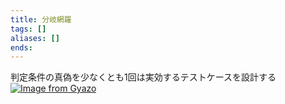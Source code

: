 ```yaml
---
title: 分岐網羅
tags: []
aliases: []
ends: 
---
```

判定条件の真偽を少なくとも1回は実効するテストケースを設計する
[![Image from Gyazo](https://i.gyazo.com/31f457a694fd93da32dea2967e2addc3.png)](https://gyazo.com/31f457a694fd93da32dea2967e2addc3)